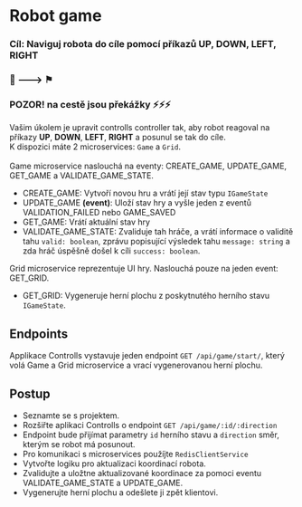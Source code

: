 # Robot game
### Cíl: Naviguj robota do cíle pomocí příkazů UP, DOWN, LEFT, RIGHT
### 🤖 ---> ⚑
### POZOR! na cestě jsou překážky ⚡⚡⚡

Vašim úkolem je upravit controlls controller tak, aby robot reagoval na příkazy __UP__, __DOWN__, __LEFT__, __RIGHT__ a posunul se tak do cíle.<br>
K dispozici máte 2 microservices: `Game` a `Grid`.
<br>
<br>
Game microservice naslouchá na eventy: CREATE_GAME, UPDATE_GAME, GET_GAME a VALIDATE_GAME_STATE.
- CREATE_GAME: Vytvoří novou hru a vrátí její stav typu `IGameState`
- UPDATE_GAME __(event)__: Uloží stav hry a vyšle jeden z eventů VALIDATION_FAILED nebo GAME_SAVED
- GET_GAME: Vrátí aktuální stav hry
- VALIDATE_GAME_STATE: Zvaliduje tah hráče, a vrátí informace o validitě tahu `valid: boolean`, zprávu popisující výsledek tahu `message: string` a zda hráč úspěšně došel k cíli `success: boolean`.

Grid microservice reprezentuje UI hry. Naslouchá pouze na jeden event: GET_GRID.
- GET_GRID: Vygeneruje herní plochu z poskytnutého herního stavu `IGameState`.

## Endpoints
Applikace Controlls vystavuje jeden endpoint `GET /api/game/start/`, který volá Game a Grid microservice a vrací vygenerovanou herní plochu.

## Postup
- Seznamte se s projektem. 
- Rozšiřte aplikaci Controlls o endpoint `GET /api/game/:id/:direction`
- Endpoint bude přijímat parametry `id` herního stavu a `direction` směr, kterým se robot má posunout.
- Pro komunikaci s microservices použíjte `RedisClientService` 
- Vytvořte logiku pro aktualizaci koordinací robota.
- Zvalidujte a uložtne aktualizované koordinace za pomoci eventu VALIDATE_GAME_STATE a UPDATE_GAME.
- Vygenerujte herní plochu a odešlete ji zpět klientovi.

